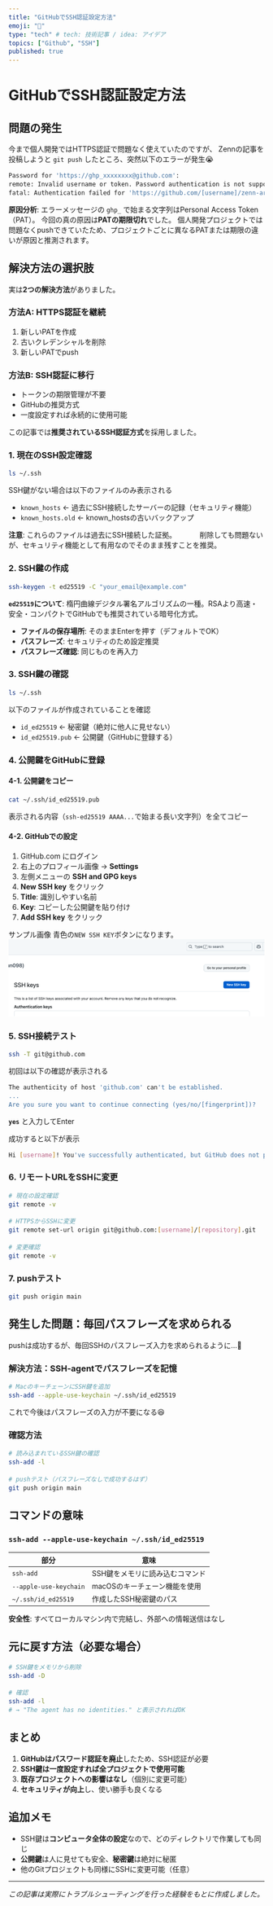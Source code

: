 ```yaml
---
title: "GitHubでSSH認証設定方法"
emoji: "🤯"
type: "tech" # tech: 技術記事 / idea: アイデア
topics: ["Github", "SSH"]
published: true
---
```


# GitHubでSSH認証設定方法

## 問題の発生

今まで個人開発ではHTTPS認証で問題なく使えていたのですが、
Zennの記事を投稿しようと `git push` したところ、突然以下のエラーが発生😭

```bash
Password for 'https://ghp_xxxxxxxx@github.com': 
remote: Invalid username or token. Password authentication is not supported for Git operations.
fatal: Authentication failed for 'https://github.com/[username]/zenn-articles.git/'
```

**原因分析**: エラーメッセージの `ghp_` で始まる文字列はPersonal Access Token（PAT）。
今回の真の原因は**PATの期限切れ**でした。
個人開発プロジェクトでは問題なくpushできていたため、プロジェクトごとに異なるPATまたは期限の違いが原因と推測されます。

## 解決方法の選択肢

実は**2つの解決方法**がありました。

### 方法A: HTTPS認証を継続
1. 新しいPATを作成
2. 古いクレデンシャルを削除
3. 新しいPATでpush

### 方法B: SSH認証に移行

- トークンの期限管理が不要
- GitHubの推奨方式
- 一度設定すれば永続的に使用可能

この記事では**推奨されているSSH認証方式**を採用しました。

### 1. 現在のSSH設定確認

```bash
ls ~/.ssh
```

SSH鍵がない場合は以下のファイルのみ表示される
- `known_hosts` ← 過去にSSH接続したサーバーの記録（セキュリティ機能）
- `known_hosts.old` ← known_hostsの古いバックアップ

**注意**: これらのファイルは過去にSSH接続した証拠。
　　　削除しても問題ないが、セキュリティ機能として有用なのでそのまま残すことを推奨。

### 2. SSH鍵の作成

```bash
ssh-keygen -t ed25519 -C "your_email@example.com"
```

**`ed25519`について**: 楕円曲線デジタル署名アルゴリズムの一種。RSAより高速・安全・コンパクトでGitHubでも推奨されている暗号化方式。

- **ファイルの保存場所**: そのままEnterを押す（デフォルトでOK）
- **パスフレーズ**: セキュリティのため設定推奨
- **パスフレーズ確認**: 同じものを再入力

### 3. SSH鍵の確認

```bash
ls ~/.ssh
```

以下のファイルが作成されていることを確認
- `id_ed25519` ← 秘密鍵（絶対に他人に見せない）
- `id_ed25519.pub` ← 公開鍵（GitHubに登録する）

### 4. 公開鍵をGitHubに登録

#### 4-1. 公開鍵をコピー
```bash
cat ~/.ssh/id_ed25519.pub
```

表示される内容（`ssh-ed25519 AAAA...`で始まる長い文字列）を全てコピー

#### 4-2. GitHubでの設定
1. GitHub.com にログイン
2. 右上のプロフィール画像 → **Settings**
3. 左側メニューの **SSH and GPG keys**
4. **New SSH key** をクリック
5. **Title**: 識別しやすい名前
6. **Key**: コピーした公開鍵を貼り付け
7. **Add SSH key** をクリック

サンプル画像
青色の`NEW SSH KEY`ボタンになります。
![GitHubのSSH keys設定画面](/images/github-ssh-keys.png)

### 5. SSH接続テスト

```bash
ssh -T git@github.com
```

初回は以下の確認が表示される
```bash
The authenticity of host 'github.com' can't be established.
...
Are you sure you want to continue connecting (yes/no/[fingerprint])? 
```

**`yes`** と入力してEnter

成功すると以下が表示
```bash
Hi [username]! You've successfully authenticated, but GitHub does not provide shell access.
```

### 6. リモートURLをSSHに変更

```bash
# 現在の設定確認
git remote -v

# HTTPSからSSHに変更
git remote set-url origin git@github.com:[username]/[repository].git

# 変更確認
git remote -v
```

### 7. pushテスト

```bash
git push origin main
```

## 発生した問題：毎回パスフレーズを求められる

pushは成功するが、毎回SSHのパスフレーズ入力を求められるように…🫠

### 解決方法：SSH-agentでパスフレーズを記憶

```bash
# MacのキーチェーンにSSH鍵を追加
ssh-add --apple-use-keychain ~/.ssh/id_ed25519
```

これで今後はパスフレーズの入力が不要になる😆

### 確認方法

```bash
# 読み込まれているSSH鍵の確認
ssh-add -l

# pushテスト（パスフレーズなしで成功するはず）
git push origin main
```

## コマンドの意味

### `ssh-add --apple-use-keychain ~/.ssh/id_ed25519`

| 部分 | 意味 |
|------|------|
| `ssh-add` | SSH鍵をメモリに読み込むコマンド |
| `--apple-use-keychain` | macOSのキーチェーン機能を使用 |
| `~/.ssh/id_ed25519` | 作成したSSH秘密鍵のパス |

**安全性**: すべてローカルマシン内で完結し、外部への情報送信はなし

## 元に戻す方法（必要な場合）

```bash
# SSH鍵をメモリから削除
ssh-add -D

# 確認
ssh-add -l
# → "The agent has no identities." と表示されればOK
```

## まとめ

1. **GitHubはパスワード認証を廃止**したため、SSH認証が必要
2. **SSH鍵は一度設定すれば全プロジェクトで使用可能**
3. **既存プロジェクトへの影響はなし**（個別に変更可能）
4. **セキュリティが向上**し、使い勝手も良くなる

## 追加メモ

- SSH鍵は**コンピュータ全体の設定**なので、どのディレクトリで作業しても同じ
- **公開鍵**は人に見せても安全、**秘密鍵**は絶対に秘匿
- 他のGitプロジェクトも同様にSSHに変更可能（任意）

---

*この記事は実際にトラブルシューティングを行った経験をもとに作成しました。*